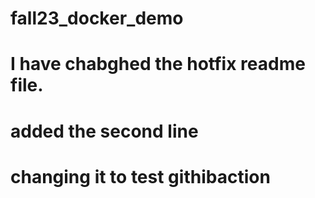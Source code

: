 # fall23_docker_demo

# I have chabghed the hotfix readme file. 
# added the second line
# changing it to test githibaction
